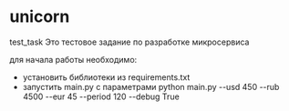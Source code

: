 # unicorn
test_task
Это тестовое задание по разработке микросервиса 

для начала работы необходимо:
- установить библиотеки из requirements.txt 
- запустить main.py c параметрами python main.py --usd 450 --rub 4500 --eur 45 --period 120 --debug True
